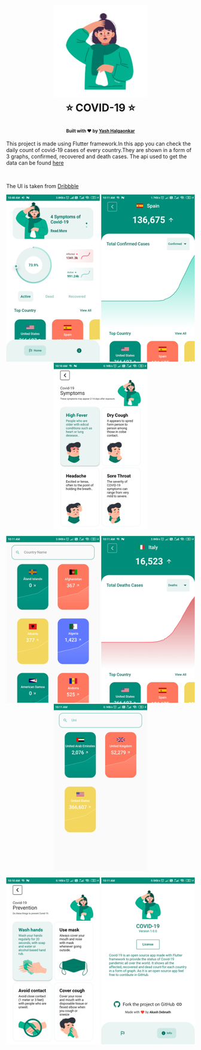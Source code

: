 <h1 align="center">
  <img src="readme/icon.png" width="250" />
  <br>⭐ COVID-19 ⭐<br> 
</h1>
<h4 align="center">
  <sub>Built with ❤︎ by
  <a href="https://github.com/yashhalgaonkar">Yash Halgaonkar</a>
</h4>
<p>This project is made using Flutter framework.In this app you can check the daily count of covid-19 cases of every country.They are shown in a form of 3 graphs, confirmed, recovered and death cases. The api used to get the data can be found <a href="https://covid19api.com/">here</a></p>
  
<br>
<p>The UI is taken from <a href="https://dribbble.com/shots/10847147-Coronavirus-Covid-19-Dashboard">Dribbble</a></p>


<p align='center'>
  <img src="readme/home.png" width="250" />
  <img src="readme/confirmed.png" width="250" />
  <img src="readme/symptoms.png" width="250" /> 
</p>
<p align='center'>
  <img src="readme/all.png" width="250" />
  <img src="readme/deaths.png" width="250" />
  <img src="readme/search.png" width="250" /> 
</p>
<p align='center'>
  <img src="readme/prevention.png" width="250" />
  <img src="readme/credit.png" width="250" />
</p>
